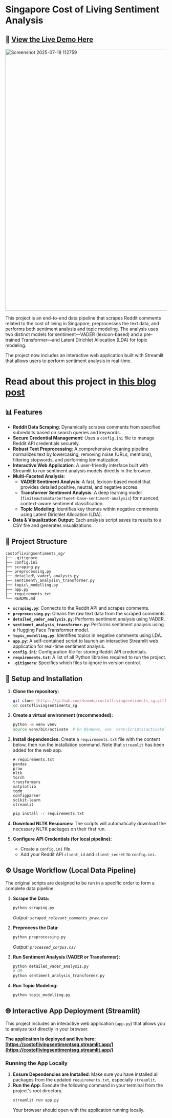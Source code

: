 
# Singapore Cost of Living Sentiment Analysis

## 🎈 [**View the Live Demo Here**](https://costoflivingsentimentssg.streamlit.app/)

<img width="1139" height="814" alt="Screenshot 2025-07-18 112759" src="https://github.com/user-attachments/assets/5495c32d-7fa2-4657-b331-84835252e874" />

This project is an end-to-end data pipeline that scrapes Reddit comments related to the cost of living in Singapore, preprocesses the text data, and performs both sentiment analysis and topic modeling. The analysis uses two distinct models for sentiment—VADER (lexicon-based) and a pre-trained Transformer—and Latent Dirichlet Allocation (LDA) for topic modeling.

The project now includes an interactive web application built with Streamlit that allows users to perform sentiment analysis in real-time.

# Read about this project in [this blog post](https://medium.com/@desmond_57481/decoding-the-discourse-an-nlp-deep-dive-into-the-singapores-cost-of-living-conversation-a4a6010b426b)

## 📊 Features

-   **Reddit Data Scraping**: Dynamically scrapes comments from specified subreddits based on search queries and keywords.
-   **Secure Credential Management**: Uses a `config.ini` file to manage Reddit API credentials securely.
-   **Robust Text Preprocessing**: A comprehensive cleaning pipeline normalizes text by lowercasing, removing noise (URLs, mentions), filtering stopwords, and performing lemmatization.
-   **Interactive Web Application**: A user-friendly interface built with Streamlit to run sentiment analysis models directly in the browser.
-   **Multi-Faceted Analysis**:
    -   **VADER Sentiment Analysis**: A fast, lexicon-based model that provides detailed positive, neutral, and negative scores.
    -   **Transformer Sentiment Analysis**: A deep learning model (`finiteautomata/bertweet-base-sentiment-analysis`) for nuanced, context-aware sentiment classification.
    -   **Topic Modeling**: Identifies key themes within negative comments using Latent Dirichlet Allocation (LDA).
-   **Data & Visualization Output**: Each analysis script saves its results to a CSV file and generates visualizations.

## 📂 Project Structure

```
costoflivingsentiments_sg/
├── .gitignore
├── config.ini
├── scraping.py
├── preprocessing.py
├── detailed\_vader\_analysis.py
├── sentiment\_analysis\_transformer.py
├── topic\_modelling.py
├── app.py
├── requirements.txt
└── README.md
```

-   **`scraping.py`**: Connects to the Reddit API and scrapes comments.
-   **`preprocessing.py`**: Cleans the raw text data from the scraped comments.
-   **`detailed_vader_analysis.py`**: Performs sentiment analysis using VADER.
-   **`sentiment_analysis_transformer.py`**: Performs sentiment analysis using a Hugging Face Transformer model.
-   **`topic_modelling.py`**: Identifies topics in negative comments using LDA.
-   **`app.py`**: A self-contained script to launch an interactive Streamlit web application for real-time sentiment analysis.
-   **`config.ini`**: Configuration file for storing Reddit API credentials.
-   **`requirements.txt`**: A list of all Python libraries required to run the project.
-   **`.gitignore`**: Specifies which files to ignore in version control.

## 🚀 Setup and Installation

1.  **Clone the repository:**
    ```bash
    git clone [https://github.com/dsmndq/costoflivingsentiments_sg.git](https://github.com/dsmndq/costoflivingsentiments_sg.git)
    cd costoflivingsentiments_sg
    ```

2.  **Create a virtual environment (recommended):**
    ```bash
    python -m venv venv
    source venv/bin/activate  # On Windows, use `venv\Scripts\activate`
    ```

3.  **Install dependencies:**
    Create a `requirements.txt` file with the content below, then run the installation command. Note that `streamlit` has been added for the web app.
    ```
    # requirements.txt
    pandas
    praw
    nltk
    torch
    transformers
    matplotlib
    tqdm
    configparser
    scikit-learn
    streamlit
    ```
    ```bash
    pip install -r requirements.txt
    ```

4.  **Download NLTK Resources:**
    The scripts will automatically download the necessary NLTK packages on their first run.

5.  **Configure API Credentials (for local pipeline):**
    -   Create a `config.ini` file.
    -   Add your Reddit API `client_id` and `client_secret` to `config.ini`.

## ⚙️ Usage Workflow (Local Data Pipeline)

The original scripts are designed to be run in a specific order to form a complete data pipeline.

1.  **Scrape the Data:**
    ```bash
    python scraping.py
    ```
    *Output: `scraped_relevant_comments_praw.csv`*

2.  **Preprocess the Data:**
    ```bash
    python preprocessing.py
    ```
    *Output: `processed_corpus.csv`*

3.  **Run Sentiment Analysis (VADER or Transformer):**
    ```bash
    python detailed_vader_analysis.py
    # OR
    python sentiment_analysis_transformer.py
    ```

4.  **Run Topic Modeling:**
    ```bash
    python topic_modelling.py
    ```

## 🌐 Interactive App Deployment (Streamlit)

This project includes an interactive web application (`app.py`) that allows you to analyze text directly in your browser.

**The application is deployed and live here: [https://costoflivingsentimentssg.streamlit.app/](https://costoflivingsentimentssg.streamlit.app/)**

### Running the App Locally

1.  **Ensure Dependencies are Installed**: Make sure you have installed all packages from the updated `requirements.txt`, especially `streamlit`.
2.  **Run the App**: Execute the following command in your terminal from the project's root directory.
    ```bash
    streamlit run app.py
    ```
    Your browser should open with the application running locally.
